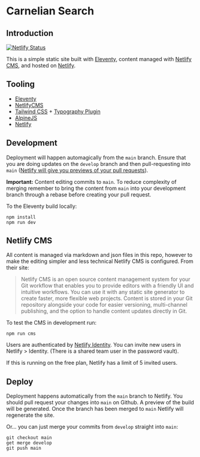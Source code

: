 # Carnelian Search

## Introduction

[![Netlify Status](https://api.netlify.com/api/v1/badges/dce13b5b-c0a8-434b-8906-971bda299440/deploy-status)](https://app.netlify.com/sites/carnelian-search/deploys)

This is a simple static site built with [Eleventy](https://www.11ty.dev/), content managed with [Netlify CMS](https://www.netlifycms.org/), and hosted on [Netlify](https://www.netlify.com/).

## Tooling

- [Eleventy](https://www.11ty.dev/)
- [NetlifyCMS](https://www.netlifycms.org/)
- [Tailwind CSS](https://tailwindcss.com/docs/installation) + [Typography Plugin](https://github.com/tailwindlabs/tailwindcss-typography)
- [AlpineJS](https://github.com/alpinejs/alpine)
- [Netlify](https://www.netlify.com/)

## Development

Deployment will happen automagically from the `main` branch. Ensure that you are doing updates on the `develop` branch and then pull-requesting into `main` ([Netlify will give you previews of your pull requests](https://www.netlify.com/blog/2016/07/20/introducing-deploy-previews-in-netlify/)).

**Important:** Content editing commits to `main`. To reduce complexity of merging remember to bring the content from `main` into your development branch through a rebase before creating your pull request.

To the Eleventy build locally:

```
npm install
npm run dev
```

## Netlify CMS

All content is managed via markdown and json files in this repo, however to make the editing simpler and less technical Netlify CMS is configured. From their site:

> Netlify CMS is an open source content management system for your Git workflow that enables you to provide editors with a friendly UI and intuitive workflows. You can use it with any static site generator to create faster, more flexible web projects. Content is stored in your Git repository alongside your code for easier versioning, multi-channel publishing, and the option to handle content updates directly in Git.

To test the CMS in development run:

```
npm run cms
```

Users are authenticated by [Netlify Identity](https://docs.netlify.com/visitor-access/identity/). You can invite new users in Netlify > Identity. (There is a shared team user in the password vault).

If this is running on the free plan, Netlify has a limit of 5 invited users.

## Deploy

Deployment happens automatically from the `main` branch to Netlify. You should pull request your changes into `main` on Github. A preview of the build will be generated. Once the branch has been merged to `main` Netlify will regenerate the site.

Or… you can just merge your commits from `develop` straight into `main`:

```
git checkout main
get merge develop
git push main
```
